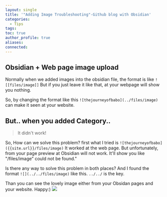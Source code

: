 ```yaml
---
layout: single
title: '"Adding Image Troubleshooting"-Github blog with Obsidian'
categories:
  - Tips
tags: 
toc: true
author_profile: true
aliases: 
connected:
---
```

## Obsidian + Web page image upload
Normally when we added images into the obsidian file, the format is like  `![[files/image]]`
But if you just leave it like that, at your webpage will show you nothing.

So, by changing the format like this
`![thejourneyofbabo](../files/image)`
can make it seen at your website.
## But.. when you added Category..
>It didn't work!

So, How can we solve this problem?
first what I tried is
`![thejourneyofbabo]({{site.url}}/files/image)`
It worked at the web page. But unfortunately, from your page preview at Obsidian will not work. It'll show you like "/files/image” could not be found."

Is there any way to solve this problem in both places?
And I found the format `![](../../files/image)` like this.
`../../` is the key.

Than you can see the lovely image either from your Obsidan pages and your website.
Happy:)
![](../../files/jslogo.jpg)